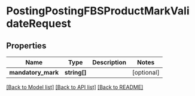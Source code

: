 # PostingPostingFBSProductMarkValidateRequest

## Properties
Name | Type | Description | Notes
------------ | ------------- | ------------- | -------------
**mandatory_mark** | **string[]** |  | [optional] 

[[Back to Model list]](../README.md#documentation-for-models) [[Back to API list]](../README.md#documentation-for-api-endpoints) [[Back to README]](../README.md)


